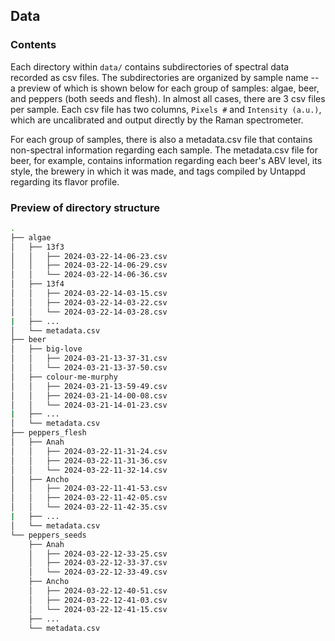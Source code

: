 ## Data

### Contents

Each directory within `data/` contains subdirectories of spectral data recorded as csv files. The subdirectories are organized by sample name -- a preview of which is shown below for each group of samples: algae, beer, and peppers (both seeds and flesh). In almost all cases, there are 3 csv files per sample. Each csv file has two columns, `Pixels #` and `Intensity (a.u.)`, which are uncalibrated and output directly by the Raman spectrometer.

For each group of samples, there is also a metadata.csv file that contains non-spectral information regarding each sample. The metadata.csv file for beer, for example, contains information regarding each beer's ABV level, its style, the brewery in which it was made, and tags compiled by Untappd regarding its flavor profile.


### Preview of directory structure

```bash
.
├── algae
│   ├── 13f3
│   │   ├── 2024-03-22-14-06-23.csv
│   │   ├── 2024-03-22-14-06-29.csv
│   │   └── 2024-03-22-14-06-36.csv
│   ├── 13f4
│   │   ├── 2024-03-22-14-03-15.csv
│   │   ├── 2024-03-22-14-03-22.csv
│   │   └── 2024-03-22-14-03-28.csv
|   ├── ...
│   └── metadata.csv
├── beer
│   ├── big-love
│   │   ├── 2024-03-21-13-37-31.csv
│   │   └── 2024-03-21-13-37-50.csv
│   ├── colour-me-murphy
│   │   ├── 2024-03-21-13-59-49.csv
│   │   ├── 2024-03-21-14-00-08.csv
│   │   └── 2024-03-21-14-01-23.csv
|   ├── ...
│   └── metadata.csv
├── peppers_flesh
│   ├── Anah
│   │   ├── 2024-03-22-11-31-24.csv
│   │   ├── 2024-03-22-11-31-36.csv
│   │   └── 2024-03-22-11-32-14.csv
│   ├── Ancho
│   │   ├── 2024-03-22-11-41-53.csv
│   │   ├── 2024-03-22-11-42-05.csv
│   │   └── 2024-03-22-11-42-35.csv
|   ├── ...
│   └── metadata.csv
└── peppers_seeds
    ├── Anah
    │   ├── 2024-03-22-12-33-25.csv
    │   ├── 2024-03-22-12-33-37.csv
    │   └── 2024-03-22-12-33-49.csv
    ├── Ancho
    │   ├── 2024-03-22-12-40-51.csv
    │   ├── 2024-03-22-12-41-03.csv
    │   └── 2024-03-22-12-41-15.csv
    ├── ...
    └── metadata.csv
```
